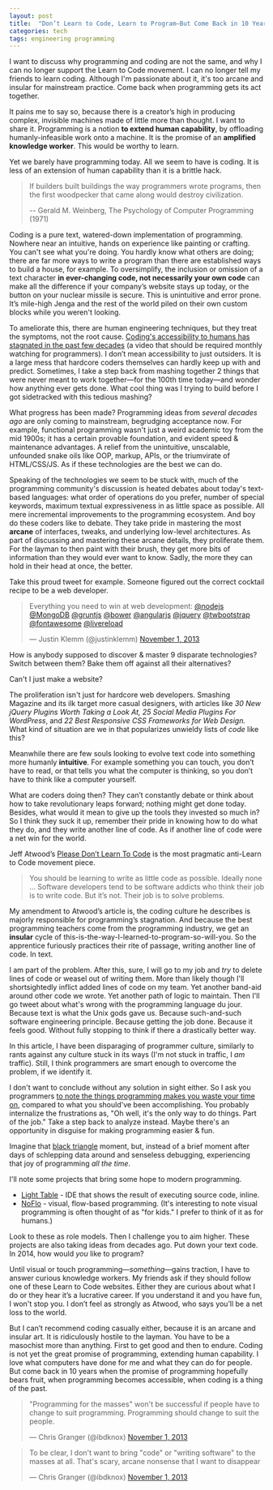 ```yaml
---
layout: post
title:  "Don’t Learn to Code, Learn to Program—But Come Back in 10 Years"
categories: tech
tags: engineering programming
---
```


I want to discuss why programming and coding are not the same, and why I can no
longer support the Learn to Code movement. I can no longer tell my friends to
learn coding. Although I'm passionate about it, it's too arcane and insular for
mainstream practice. Come back when programming gets its act together.

It pains me to say so, because there is a creator’s high in producing complex,
invisible machines made of little more than thought. I want to share it.
Programming is a notion **to extend human capability**, by offloading
humanly-infeasible work onto a machine. It is the promise of an **amplified
knowledge worker**. This would be worthy to learn.

Yet we barely have programming today. All we seem to have is coding. It is less
of an extension of human capability than it is a brittle hack.

> If builders built buildings the way programmers wrote programs, then the
> first woodpecker that came along would destroy civilization.
>
> -- Gerald M. Weinberg, The Psychology of Computer Programming (1971)

Coding is a pure text, watered-down implementation of programming. Nowhere near
an intuitive, hands on experience like painting or crafting. You can't see what
you're doing. You hardly know what others are doing; there are far more ways to
write a program than there are established ways to build a house, for example.
To oversimplify, the inclusion or omission of a text character **in
ever-changing code, not necessarily your own code** can make all the difference
if your company’s website stays up today, or the button on your nuclear missile
is secure. This is unintuitive and error prone. It’s mile-high Jenga and the
rest of the world piled on their own custom blocks while you weren't looking.

To ameliorate this, there are human engineering techniques, but they treat the
symptoms, not the root cause. [Coding's accessibility to humans has stagnated
in the past few decades][The Future of Programming] (a video that should be
required monthly watching for programmers). I don’t mean accessibility to just
outsiders. It is a large mess that hardcore coders themselves
can hardly keep up with and predict. Sometimes, I take a step back from mashing
together 2 things that were never meant to work together—for the 100th time
today—and wonder how anything ever gets done. What cool thing was I trying to
build before I got sidetracked with this tedious mashing?

What progress has been made? Programming ideas from *several decades ago* are
only coming to mainstream, begrudging acceptance now. For example, functional
programming wasn't just a weird academic toy from the mid 1900s; it has a
certain provable foundation, and evident speed & maintenance advantages. A
relief from the unintuitive, unscalable, unfounded snake oils like OOP, markup,
APIs, or the triumvirate of HTML/CSS/JS. As if these technologies are the best
we can do.

Speaking of the technologies we seem to be stuck with, much of the programming
community's discussion is heated debates about today's text-based languages:
what order of operations do you prefer, number of special keywords, maximum
textual expressiveness in as little space as possible. All mere incremental
improvements to the programming ecosystem. And boy do these coders like to
debate. They take pride in mastering the most **arcane** of interfaces, tweaks,
and underlying low-level architectures. As part of discussing and mastering
these arcane details, they proliferate them. For the layman to then paint with
their brush, they get more bits of information than they would ever want to
know. Sadly, the more they can hold in their head at once, the better.

Take this proud tweet for example. Someone figured out the correct cocktail
recipe to be a web developer.

<blockquote class="twitter-tweet"><p>Everything you need to win at web development: <a href="https://twitter.com/nodejs">@nodejs</a> <a href="https://twitter.com/MongoDB">@MongoDB</a> <a href="https://twitter.com/gruntjs">@gruntjs</a> <a href="https://twitter.com/bower">@bower</a> <a href="https://twitter.com/angularjs">@angularjs</a> <a href="https://twitter.com/jquery">@jquery</a> <a href="https://twitter.com/twbootstrap">@twbootstrap</a> <a href="https://twitter.com/fontawesome">@fontawesome</a> <a href="https://twitter.com/livereload">@livereload</a></p>&mdash; Justin Klemm (@justinklemm) <a href="https://twitter.com/justinklemm/statuses/396324049754009600">November 1, 2013</a></blockquote>
<script async src="//platform.twitter.com/widgets.js" charset="utf-8"></script>

How is anybody supposed to discover & master 9 disparate technologies? Switch
between them? Bake them off against all their alternatives?

Can't I just make a website?

The proliferation isn't just for hardcore web developers. Smashing Magazine and
its ilk target more casual designers, with articles like *30 New jQuery Plugins
Worth Taking a Look At,* *25 Social Media Plugins For WordPress*, and *22 Best
Responsive CSS Frameworks for Web Design.* What kind of situation are we in
that popularizes unwieldy lists of *code* like this?

Meanwhile there are few souls looking to evolve text code into something more
humanly **intuitive**. For example something you can touch, you don’t have to
read, or that tells you what the computer is thinking, so you don’t have to
think like a computer yourself.

What are coders doing then? They can’t constantly debate or think about how to
take revolutionary leaps forward; nothing might get done today. Besides, what
would it mean to give up the tools they invested so much in? So I think they
suck it up, remember their pride in knowing how to do what they do, and they
write another line of code. As if another line of code were a net win for the
world.

Jeff Atwood’s [Please Don’t Learn To Code][Please Don't Learn To Code] is the
most pragmatic anti-Learn to Code movement piece.

> You should be learning to write as little code as possible. Ideally none …
> Software developers tend to be software addicts who think their job is to
> write code. But it’s not. Their job is to solve problems.

My amendment to Atwood’s article is, the coding culture he describes is majorly
responsible for programming’s stagnation. And because the best programming
teachers come from the programming industry, we get an **insular** cycle of
this-is-the-way-I-learned-to-program-so-will-you. So the apprentice furiously
practices their rite of passage, writing another line of code. In text.

I am part of the problem. After this, sure, I will go to my job and *try* to delete
lines of code or weasel out of writing them. More than likely though I'll
shortsightedly inflict added lines of code on my team. Yet another band-aid
around other code we wrote. Yet another path of logic to maintain. Then I'll go
tweet about what's wrong with the programming language du jour. Because text is
what the Unix gods gave us. Because such-and-such software engineering
principle. Because getting the job done. Because it feels good. Without fully
stopping to think if there a drastically better way.

In this article, I have been disparaging of programmer culture, similarly to
rants against any culture stuck in its ways (I'm not stuck in traffic, I *am*
traffic). Still, I think programmers are smart enough to overcome the problem,
if we identify it.

I don't want to conclude without any solution in sight either. So I ask you
programmers [to note the things programming makes you waste your time on][We're
not even trying], compared to what you should've been accomplishing. You
probably internalize the frustrations as, "Oh well, it's the only way to do
things. Part of the job." Take a step back to analyze instead. Maybe there's an
opportunity in disguise for making programming easier & fun.

Imagine that [black triangle][The Black Triangle] moment, but, instead of a
brief moment after days of schlepping data around and senseless debugging,
experiencing that joy of programming *all the time*.

I'll note some projects that bring some hope to modern programming.

* [Light Table][Wired - Light Table] - IDE that shows the result of executing
  source code, inline.
* [NoFlo][NoFlo] - visual, flow-based programming. (It's interesting to note
  visual programming is often thought of as "for kids." I prefer to think of it
  as for humans.)

Look to these as role models. Then I challenge you to aim higher. These projects
are also taking ideas from decades ago. Put down your text code. In 2014, how
would *you* like to program?

Until visual or touch programming—*something*—gains traction, I have to
answer curious knowledge workers. My friends ask if they should follow one of
these Learn to Code websites. Either they are curious about what I do or
they hear it’s a lucrative career. If you understand it and you have fun, I
won't stop you. I don’t feel as strongly as Atwood, who says you’ll be a net
loss to the world.

But I can’t recommend coding casually either, because it is an arcane and
insular art. It is ridiculously hostile to the layman. You have to be a
masochist more than anything. First to get good and then to endure. Coding is
not yet the great promise of programming, extending human capability. I love
what computers have done for me and what they can do for people. But come back
in 10 years when the promise of programming hopefully bears fruit, when
programming becomes accessible, when coding is a thing of the past.

<blockquote class="twitter-tweet"><p>&quot;Programming for the masses&quot; won&#39;t be successful if people have to change to suit programming. Programming should change to suit the people.</p>&mdash; Chris Granger (@ibdknox) <a href="https://twitter.com/ibdknox/statuses/396372478982750208">November 1, 2013</a></blockquote>
<script async src="//platform.twitter.com/widgets.js" charset="utf-8"></script>

<blockquote class="twitter-tweet"><p>To be clear, I don&#39;t want to bring &quot;code&quot; or &quot;writing software&quot; to the masses at all. That&#39;s scary, arcane nonsense that I want to disappear</p>&mdash; Chris Granger (@ibdknox) <a href="https://twitter.com/ibdknox/statuses/396378696086339584">November 1, 2013</a></blockquote>
<script async src="//platform.twitter.com/widgets.js" charset="utf-8"></script>

[The Future of Programming]: http://vimeo.com/71278954
[Wired - Light Table]: http://www.wired.com/wiredenterprise/2014/01/light-table/
[NoFlo]: http://noflojs.org/
[Please Don't Learn To Code]: http://www.codinghorror.com/blog/2012/05/please-dont-learn-to-code.html
[We're not even trying]: http://scattered-thoughts.net/blog/2014/01/27/were-not-even-trying/?utm_medium=twitter&utm_source=dlvr.it
[The Black Triangle]: http://rampantgames.com/blog/2004/10/black-triangle.html
